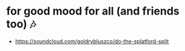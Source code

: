 #  for good mood for all (and friends too)  🎶 
- https://soundcloud.com/goldrybluszco/do-the-splatford-split
